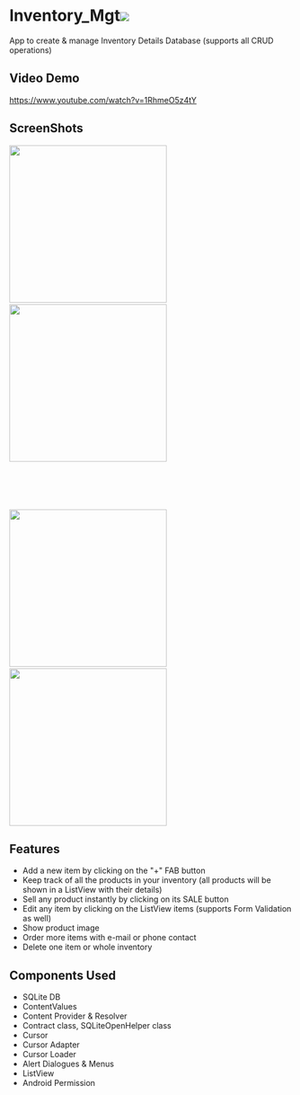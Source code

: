 # Inventory_Mgt<img src="app/src/main/res/mipmap-xhdpi/ic_launcher.png"/>
App to create & manage Inventory Details Database (supports all CRUD operations)

Video Demo
------------
https://www.youtube.com/watch?v=1RhmeO5z4tY

ScreenShots
--------
<img src="https://firebasestorage.googleapis.com/v0/b/delhi06-31a81.appspot.com/o/inv1.jpg?alt=media&token=11537590-c24d-4139-a3b7-fcaa9df6680b" width=280/>&nbsp;&nbsp;&nbsp;&nbsp;&nbsp;&nbsp;&nbsp;&nbsp;&nbsp;&nbsp;&nbsp;&nbsp;&nbsp;&nbsp;&nbsp;&nbsp;
<img src="https://firebasestorage.googleapis.com/v0/b/delhi06-31a81.appspot.com/o/inv2.jpg?alt=media&token=0de6dae2-d6ae-4876-bc88-ed3b200f76eb" width=280/></br></br></br></br></br></br> 
<img src="https://firebasestorage.googleapis.com/v0/b/delhi06-31a81.appspot.com/o/inv3.jpg?alt=media&token=5c9baf36-b17d-4dfc-942a-df2a3858b2ca" width=280/>&nbsp;&nbsp;&nbsp;&nbsp;&nbsp;&nbsp;&nbsp;&nbsp;&nbsp;&nbsp;&nbsp;&nbsp;&nbsp;&nbsp;&nbsp;&nbsp; 
<img src="https://firebasestorage.googleapis.com/v0/b/delhi06-31a81.appspot.com/o/inv4.PNG?alt=media&token=923abd57-041a-4a9f-ba33-52701c71d43f" width=280/></br>

Features
----
- Add a new item by clicking on the "+" FAB button
- Keep track of all the products in your inventory (all products will be shown in a ListView with their details)
- Sell any product instantly by clicking on its SALE button
- Edit any item by clicking on the ListView items (supports Form Validation as well)
- Show product image
- Order more items with e-mail or phone contact
- Delete one item or whole inventory

Components Used
---
- SQLite DB
- ContentValues
- Content Provider & Resolver
- Contract class, SQLiteOpenHelper class
- Cursor
- Cursor Adapter
- Cursor Loader
- Alert Dialogues & Menus
- ListView
- Android Permission
